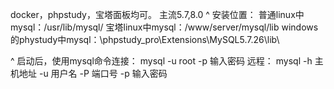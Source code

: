 docker，phpstudy，宝塔面板均可。
主流5.7,8.0
^
安装位置：
普通linux中mysql：/usr/lib/mysql/
宝塔linux中mysql：/www/server/mysql/lib
windows的phystudy中mysql：\phpstudy_pro\Extensions\MySQL5.7.26\lib\

^
启动后，使用mysql命令连接：
mysql -u root -p
输入密码
远程：
mysql -h 主机地址 -u 用户名 -P 端口号 -p
输入密码



